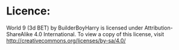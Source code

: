 # Licence:
World 9 (3d BET) by BuilderBoyHarry is licensed under Attribution-ShareAlike 4.0 International. To view a copy of this license, visit http://creativecommons.org/licenses/by-sa/4.0/
